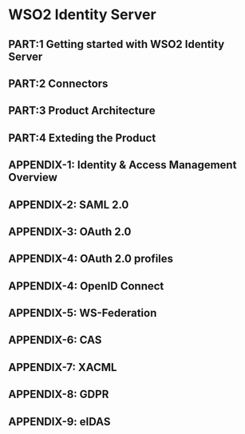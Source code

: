 # WSO2 Identity Server

## PART:1 Getting started with WSO2 Identity Server
## PART:2 Connectors
## PART:3 Product Architecture
## PART:4 Exteding the Product

## APPENDIX-1: Identity & Access Management Overview
## APPENDIX-2: SAML 2.0
## APPENDIX-3: OAuth 2.0
## APPENDIX-4: OAuth 2.0 profiles
## APPENDIX-4: OpenID Connect
## APPENDIX-5: WS-Federation
## APPENDIX-6: CAS 
## APPENDIX-7: XACML
## APPENDIX-8: GDPR
## APPENDIX-9: eIDAS
